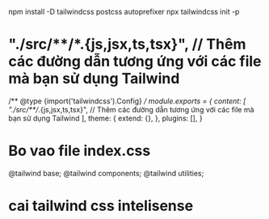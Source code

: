 npm install -D tailwindcss postcss autoprefixer
npx tailwindcss init -p
# "./src/**/*.{js,jsx,ts,tsx}", // Thêm các đường dẫn tương ứng với các file mà bạn sử dụng Tailwind
/** @type {import('tailwindcss').Config} */
module.exports = {
  content: [
    "./src/**/*.{js,jsx,ts,tsx}", // Thêm các đường dẫn tương ứng với các file mà bạn sử dụng Tailwind
  ],
  theme: {
    extend: {},
  },
  plugins: [],
}
# Bo vao file index.css
@tailwind base;
@tailwind components;
@tailwind utilities;
# cai tailwind css intelisense
